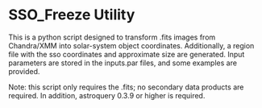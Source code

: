 # SSO_Freeze Utility

This is a python script designed to transform .fits images from Chandra/XMM into solar-system object coordinates. Additionally, a region file with the sso coordinates and approximate size are generated. Input parameters are stored in the inputs.par files, and some examples are provided. 

Note: this script only requires the .fits; no secondary data products are required. In addition, astroquery 0.3.9 or higher is required.  

